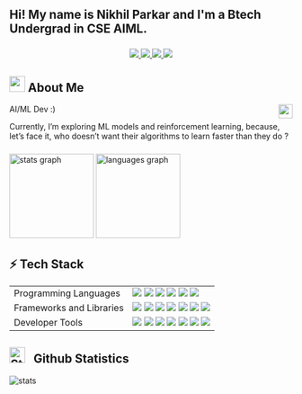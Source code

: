 <h2 align="left">Hi! My name is Nikhil Parkar and I'm a Btech Undergrad in CSE AIML.

###

<div align="center">

<a target="_blank" href="https://www.linkedin.com/in/nikhil-parkar-49b600274"> 
  <img src="https://img.shields.io/badge/LinkedIn-076678?style=for-the-badge&logo=linkedin&logoColor=white"> 
</a>
<a target="_blank" href="https://instagram.com/nikhil_140206/"> 
  <img src="https://img.shields.io/badge/Instagram-79740e?style=for-the-badge&logo=instagram&logoColor=white"> 
</a>
<a target="_blank" href="https://discord.com/users/732634910203838557"> 
  <img src="https://img.shields.io/badge/Discord-873f71?style=for-the-badge&logo=discord&logoColor=white"> 
</a>
<a target="_blank" href="https://mail.google.com/mail/u/1/?view=cm&fs=1&to=parkar.nikhil1426@gmail.com&tf=1"> 
  <img src="https://img.shields.io/badge/Gmail-9d0006?style=for-the-badge&logo=gmail&logoColor=white"> 
</a>

</div>

###
### 

## <img src="https://cdn3.emoji.gg/emojis/2112_wave_animated.gif" width="28px" height="28px"> About Me

<img align="right" src="https://komarev.com/ghpvc/?username=Nikhil-1426&style=flat-square&color=b57614&label=views" height="25px" alt="watching_count" />

AI/ML Dev :) 

Currently, I’m exploring ML models and reinforcement learning, because, let’s face it, who doesn’t want their algorithms to learn faster than they do ?

###

###

<div align="left">
  <img src="https://github-readme-stats.vercel.app/api?username=Nikhil-1426&hide_title=false=&include_all_commits=true&count_private=true&disable_animations=false&theme=dracula&locale=en&hide_border=false" height="150" alt="stats graph"  />
  <img src="https://github-readme-stats.vercel.app/api/top-langs?username=Nikhil-1426&locale=en&hide_title=false&layout=compact&card_width=320&langs_count=5&theme=dracula&hide_border=false" height="150" alt="languages graph"  />
</div>

###

<div align="left">
<h2>⚡ Tech Stack</h2>
<table>
  <tr>
    <td>Programming Languages</td>
    <td>
      <img src="https://img.shields.io/badge/C-%2300599C.svg?style=flat-square&logo=c&logoColor=white"/>
      <img src="https://img.shields.io/badge/C++-%2300599C.svg?style=flat-square&logo=c%2B%2B&logoColor=white"/>
      <img src="https://img.shields.io/badge/Java-%23ED8B00.svg?style=flat-square&logo=openjdk&logoColor=white"/>
      <img src="https://img.shields.io/badge/Python-3670A0?style=flat-square&logo=python&logoColor=ffdd54"/>
      <img src="https://img.shields.io/badge/JavaScript-%23323330.svg?style=flat-square&logo=javascript&logoColor=%23F7DF1E"/>
      <img src="https://img.shields.io/badge/dart-%23007ACC.svg?style=flat-square&logo=dart&logoColor=white"/>
    </td>
  </tr>
  <tr>
    <td>Frameworks and Libraries</td>
    <td>
      <img src="https://img.shields.io/badge/React-%2320232a.svg?style=flat-square&logo=react&logoColor=%2361DAFB"/>
      <img src="https://img.shields.io/badge/Vue.js-3670A0?style=flat-square&logo=vue.js&logoColor=ffdd54"/>
      <img src="https://img.shields.io/badge/Flutter-000000?style=flat-square&logo=flutter&logoColor=white"/>
      <img src="https://img.shields.io/badge/Node.js-%23E34F26.svg?style=flat-square&logo=Node.JS&logoColor=white"/>
      <img src="https://img.shields.io/badge/Flask-000000?style=flat&logo=flask&logoColor=white"/>
      <img src="https://img.shields.io/badge/Tensorflow-38B2AC.svg?style=flat-square&logo=tensorflow&logoColor=white"/>
      <img src="https://img.shields.io/badge/Keras-%231572B6.svg?style=flat-square&logo=keras&logoColor=white"/>
    </td>
  </tr>
  <tr>
    <td>Developer Tools</td>
    <td>
      <img src="https://img.shields.io/badge/git-%2300599C.svg?style=flat-square&logo=git&logoColor=white"/>
      <img src="https://img.shields.io/badge/GitHub-%2300599C.svg?style=flat-square&logo=github&logoColor=white"/>
      <img src="https://img.shields.io/badge/Android Studio-38B2AC?style=flat-square&logo=androidstudio&logoColor=ffdd54"/>
      <img src="https://img.shields.io/badge/HTML-%23323330.svg?style=flat-square&logo=html5&logoColor=%23F7DF1E"/>
      <img src="https://img.shields.io/badge/CSS-563d7c?&style=flat&logo=css3&logoColor=white"/>
      <img src="https://img.shields.io/badge/Firebase-%23007ACC.svg?style=flat-square&logo=firebase&logoColor=white"/>
      <img src="https://img.shields.io/badge/Supabase-%23E34F26.svg?style=flat-square&logo=supabase&logoColor=white"/>
    </td>
  </tr>
</table>
</div>

###

## <img src="https://cdn3.emoji.gg/emojis/9230-stats.png" width="28px" height="28px" alt="Stats"> &nbsp; Github Statistics

<div align="left">
<img align="center" src="http://github-profile-summary-cards.vercel.app/api/cards/profile-details?username=Nikhil-1426&theme=gruvbox" alt="stats" />
</div>

<div align="left">
</div>

###



